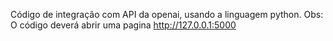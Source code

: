 Código de integração com API da openai, usando a linguagem python.
Obs: O código deverá abrir uma pagina  http://127.0.0.1:5000
